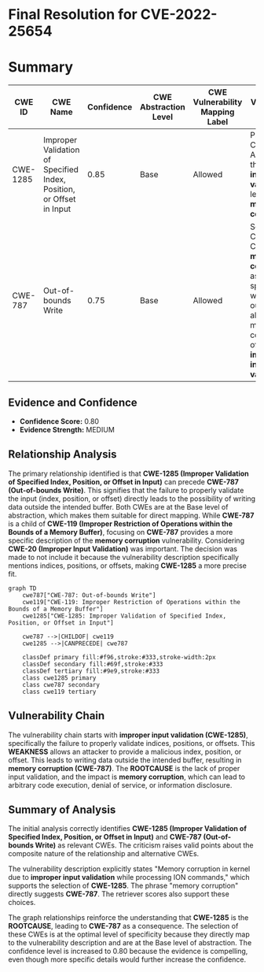 # Final Resolution for CVE-2022-25654

# Summary
| CWE ID | CWE Name | Confidence | CWE Abstraction Level | CWE Vulnerability Mapping Label | CWE-Vulnerability Mapping Notes |
|---|---|---|---|---|---|
| CWE-1285 | Improper Validation of Specified Index, Position, or Offset in Input | 0.85 | Base | Allowed | Primary CWE: Addresses the **improper input validation** leading to **memory corruption**. |
| CWE-787 | Out-of-bounds Write | 0.75 | Base | Allowed | Secondary Candidate: Captures the **memory corruption** aspect, specifically writing outside allocated memory as a consequence of the **improper input validation**. |

## Evidence and Confidence

*   **Confidence Score:** 0.80
*   **Evidence Strength:** MEDIUM

## Relationship Analysis
The primary relationship identified is that **CWE-1285 (Improper Validation of Specified Index, Position, or Offset in Input)** can precede **CWE-787 (Out-of-bounds Write)**. This signifies that the failure to properly validate the input (index, position, or offset) directly leads to the possibility of writing data outside the intended buffer. Both CWEs are at the Base level of abstraction, which makes them suitable for direct mapping. While **CWE-787** is a child of **CWE-119 (Improper Restriction of Operations within the Bounds of a Memory Buffer)**, focusing on **CWE-787** provides a more specific description of the **memory corruption** vulnerability. Considering **CWE-20 (Improper Input Validation)** was important. The decision was made to not include it because the vulnerability description specifically mentions indices, positions, or offsets, making **CWE-1285** a more precise fit.

```mermaid
graph TD
    cwe787["CWE-787: Out-of-bounds Write"]
    cwe119["CWE-119: Improper Restriction of Operations within the Bounds of a Memory Buffer"]
    cwe1285["CWE-1285: Improper Validation of Specified Index, Position, or Offset in Input"]
    
    cwe787 -->|CHILDOF| cwe119
    cwe1285 -->|CANPRECEDE| cwe787
    
    classDef primary fill:#f96,stroke:#333,stroke-width:2px
    classDef secondary fill:#69f,stroke:#333
    classDef tertiary fill:#9e9,stroke:#333
    class cwe1285 primary
    class cwe787 secondary
    class cwe119 tertiary
```

## Vulnerability Chain
The vulnerability chain starts with **improper input validation (CWE-1285)**, specifically the failure to properly validate indices, positions, or offsets. This **WEAKNESS** allows an attacker to provide a malicious index, position, or offset. This leads to writing data outside the intended buffer, resulting in **memory corruption (CWE-787)**. The **ROOTCAUSE** is the lack of proper input validation, and the impact is **memory corruption**, which can lead to arbitrary code execution, denial of service, or information disclosure.

## Summary of Analysis
The initial analysis correctly identifies **CWE-1285 (Improper Validation of Specified Index, Position, or Offset in Input)** and **CWE-787 (Out-of-bounds Write)** as relevant CWEs. The criticism raises valid points about the composite nature of the relationship and alternative CWEs.

The vulnerability description explicitly states "Memory corruption in kernel due to **improper input validation** while processing ION commands," which supports the selection of **CWE-1285**. The phrase "memory corruption" directly suggests **CWE-787**. The retriever scores also support these choices.

The graph relationships reinforce the understanding that **CWE-1285** is the **ROOTCAUSE**, leading to **CWE-787** as a consequence. The selection of these CWEs is at the optimal level of specificity because they directly map to the vulnerability description and are at the Base level of abstraction. The confidence level is increased to 0.80 because the evidence is compelling, even though more specific details would further increase the confidence.